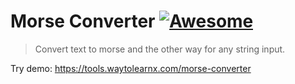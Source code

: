 # Morse Converter [![Awesome](https://cdn.rawgit.com/sindresorhus/awesome/d7305f38d29fed78fa85652e3a63e154dd8e8829/media/badge.svg)](https://github.com/sindresorhus/awesome)

>Convert text to morse and the other way for any string input.

Try demo: https://tools.waytolearnx.com/morse-converter
